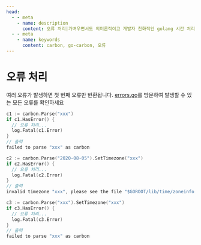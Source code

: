 ```yaml
---
head:
  - - meta
    - name: description
      content: 오류 처리|가벼우면서도 의미론적이고 개발자 친화적인 golang 시간 처리 라이브러리
  - - meta
    - name: keywords
      content: carbon, go-carbon, 오류
---
```


# 오류 처리
여러 오류가 발생하면 첫 번째 오류만 반환됩니다. <a href="https://github.com/dromara/carbon/blob/master/errors.go" target="_blank" rel="noreferrer">errors.go</a>를 방문하여 발생할 수 있는 모든 오류를 확인하세요

```go
c1 := carbon.Parse("xxx")
if c1.HasError() {
  // 오류 처리...
  log.Fatal(c1.Error)
}
// 출력
failed to parse "xxx" as carbon

c2 := carbon.Parse("2020-08-05").SetTimezone("xxx")
if c2.HasError() {
  // 오류 처리...
  log.Fatal(c2.Error)
}
// 출력
invalid timezone "xxx", please see the file "$GOROOT/lib/time/zoneinfo.zip" for all valid timezones

c3 := carbon.Parse("xxx").SetTimezone("xxx")
if c3.HasError() {
  // 오류 처리...
  log.Fatal(c3.Error)
}
// 출력
failed to parse "xxx" as carbon
``` 